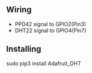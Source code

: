## Wiring
- PPD42 signal to GPIO2(Pin3)
- DHT22 signal to GPIO4(Pin7)

## Installing
sudo pip3 install Adafruit_DHT